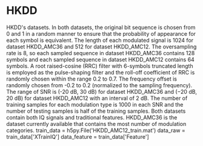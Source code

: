 # HKDD
HKDD's datasets.
In both datasets, the original bit sequence is chosen from 0 and 1 in a random manner to ensure that the probability of appearance for each symbol is equivalent. The length of each modulated signal is 1024 for dataset HKDD_AMC36 and 512 for dataset HKDD_AMC12. The oversampling rate is 8, so each sampled sequence in dataset HKDD_AMC36 contains 128 symbols and each sampled sequence in dataset HKDD_AMC12 contains 64 symbols. A root raised-cosine (RRC) filter with 6-symbols truncated length is employed as the pulse-shaping filter and the roll-off coefficient of RRC is randomly chosen within the range 0.2 to 0.7. The frequency offset is randomly chosen from -0.2 to 0.2 (normalized to the sampling frequency). The range of SNR is (-20 dB, 30 dB) for dataset HKDD_AMC36 and ($-20$ dB, 20 dB) for dataset HKDD_AMC12 with an interval of 2 dB. The number of training samples for each modulation type is 1000 in each SNR and the number of testing samples is half of the training samples. Both datasets contain both IQ signals and traditional features. HKDD_AMC36 is the dataset currently available that contains the most number of modulation categories.
train_data = h5py.File('HKDD_AMC12_train.mat')
data_raw = train_data['XTrainIQ']
data_feature = train_data['Feature']
